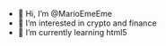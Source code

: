 - 👋 Hi, I’m @MarioEmeEme
- 👀 I’m interested in crypto and finance
- 🌱 I’m currently learning html5

<!---
MarioEmeEme/MarioEmeEme is a ✨ special ✨ repository because its `README.md` (this file) appears on your GitHub profile.
You can click the Preview link to take a look at your changes.
--->
